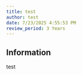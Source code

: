 ```yaml
---
title: test
author: test
date: 7/23/2025 4:55:53 PM
review_period: 3 Years
---
```


## Information
test

